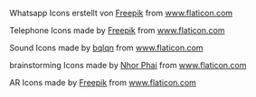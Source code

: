 Whatsapp 
Icons erstellt von <a href="http://www.freepik.com/" title="Freepik">Freepik</a> from <a href="https://www.flaticon.com/de/" title="Flaticon"> www.flaticon.com</a>


Telephone
Icons made by <a href="https://www.flaticon.com/authors/freepik" title="Freepik">Freepik</a> from <a href="https://www.flaticon.com/" title="Flaticon"> www.flaticon.com</a>

Sound
Icons made by <a href="https://www.flaticon.com/authors/bqlqn" title="bqlqn">bqlqn</a> from <a href="https://www.flaticon.com/" title="Flaticon"> www.flaticon.com</a>


brainstorming
Icons made by <a href="https://www.flaticon.com/authors/nhor-phai" title="Nhor Phai">Nhor Phai</a> from <a href="https://www.flaticon.com/" title="Flaticon"> www.flaticon.com</a>


AR 
Icons made by <a href="https://www.flaticon.com/authors/freepik" title="Freepik">Freepik</a> from <a href="https://www.flaticon.com/" title="Flaticon"> www.flaticon.com</a>